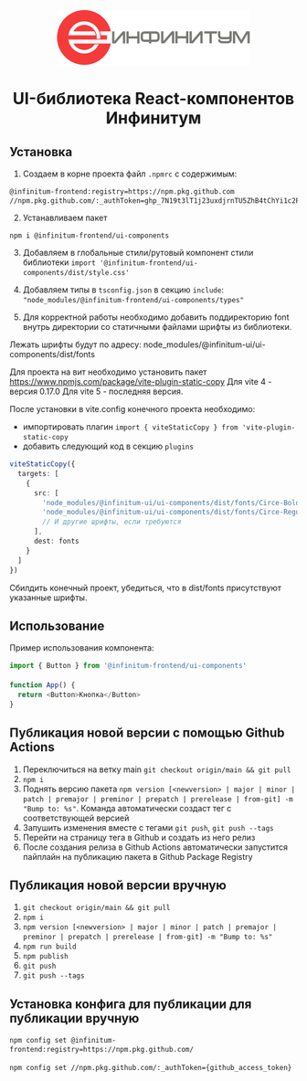<p style="text-align: center" align="center">
<img src="src/components/Logo/assets/logo-full.svg" alt="">
</p>

<h1 align="center" style="text-align: center">UI-библиотека React-компонентов Инфинитум</h1>

## Установка

1. Создаем в корне проекта файл `.npmrc` с содержимым:

```text
@infinitum-frontend:registry=https://npm.pkg.github.com
//npm.pkg.github.com/:_authToken=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
```

2. Устанавливаем пакет

```text
npm i @infinitum-frontend/ui-components
```

3. Добавляем в глобальные стили/рутовый компонент стили библиотеки `import '@infinitum-frontend/ui-components/dist/style.css'`
4. Добавляем типы в `tsconfig.json` в секцию `include`: `"node_modules/@infinitum-frontend/ui-components/types"`

5. Для корректной работы необходимо добавить поддиректорию font внутрь директории со статичными файлами шрифты из библиотеки.

Лежать шрифты будут по адресу: node_modules/@infinitum-ui/ui-components/dist/fonts

Для проекта на вит необходимо установить пакет https://www.npmjs.com/package/vite-plugin-static-copy
Для vite 4 - версия 0.17.0
Для vite 5 - последняя версия.

После установки в vite.config конечного проекта необходимо:

- импортировать плагин `import { viteStaticCopy } from 'vite-plugin-static-copy`
- добавить следующий код в секцию `plugins`

```typescript
viteStaticCopy({
  targets: [
    {
      src: [
        'node_modules/@infinitum-ui/ui-components/dist/fonts/Circe-Bold.woff2',
        'node_modules/@infinitum-ui/ui-components/dist/fonts/Circe-Regular.woff2'
        // И другие шрифты, если требуются
      ],
      dest: fonts
    }
  ]
})
```

Сбилдить конечный проект, убедиться, что в dist/fonts присутствуют указанные шрифты.

## Использование

Пример использования компонента:

```typescript jsx
import { Button } from '@infinitum-frontend/ui-components'

function App() {
  return <Button>Кнопка</Button>
}
```

## Публикация новой версии с помощью Github Actions

1. Переключиться на ветку main `git checkout origin/main && git pull`
2. `npm i`
3. Поднять версию пакета `npm version [<newversion> | major | minor | patch | premajor | preminor | prepatch | prerelease | from-git] -m "Bump to: %s"`. Команда автоматически создаст тег с соответствующей версией
4. Запушить изменения вместе с тегами `git push`, `git push --tags`
5. Перейти на страницу тега в Github и создать из него релиз
6. После создания релиза в Github Actions автоматически запустится пайплайн на публикацию пакета в Github Package Registry

## Публикация новой версии вручную

1. `git checkout origin/main && git pull`
2. `npm i`
3. `npm version [<newversion> | major | minor | patch | premajor | preminor | prepatch | prerelease | from-git] -m "Bump to: %s"`
4. `npm run build`
5. `npm publish`
6. `git push`
7. `git push --tags`

## Установка конфига для публикации для публикации вручную

```text
npm config set @infinitum-frontend:registry=https://npm.pkg.github.com/

npm config set //npm.pkg.github.com/:_authToken={github_access_token}
```
